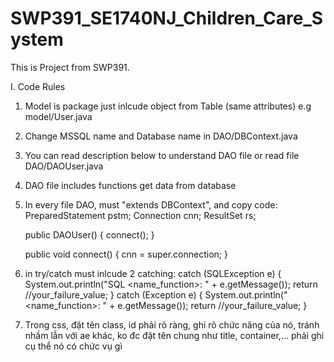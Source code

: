 # SWP391_SE1740NJ_Children_Care_System

This is Project from SWP391.

I. Code Rules
1. Model is package just inlcude object from Table (same attributes) e.g model/User.java
3. Change MSSQL name and Database name in DAO/DBContext.java
4. You can read description below to understand DAO file or read file DAO/DAOUser.java
5. DAO file includes functions get data from database
6. In every file DAO, must "extends DBContext", and copy code:
    PreparedStatement pstm;
    Connection cnn;
    ResultSet rs;

    public DAOUser() {
        connect();
    }

    public void connect() {
        cnn = super.connection;
    }
7. in try/catch must inlcude 2 catching:
        catch (SQLException e) {
            System.out.println("SQL <name_function>: " + e.getMessage());
            return //your_failure_value;
        } catch (Exception e) {
            System.out.println("<name_function>: " + e.getMessage());
            return //your_failure_value;
        }
8. Trong css, đặt tên class, id phải rõ ràng, ghi rõ chức năng của nó, tránh nhầm lẫn với ae khác, ko đc đặt tên chung như title, container,... phải ghi cụ thể nó có chức vụ gì

